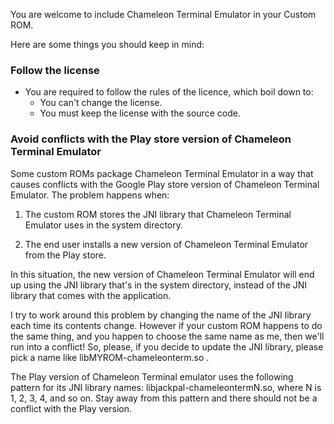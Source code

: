 You are welcome to include Chameleon Terminal Emulator in your Custom ROM.

Here are some things you should keep in mind:

### Follow the license

* You are required to follow the rules of the licence, which boil down to:
  * You can't change the license.
  * You must keep the license with the source code.

### Avoid conflicts with the Play store version of Chameleon Terminal Emulator

Some custom ROMs package Chameleon Terminal Emulator in a way that causes conflicts with the Google Play store version of Chameleon Terminal Emulator. The problem happens when:

  1. The custom ROM stores the JNI library that Chameleon Terminal Emulator uses in the system directory.

  2. The end user installs a new version of Chameleon Terminal Emulator from the Play store.

In this situation, the new version of Chameleon Terminal Emulator will end up using the JNI library that's in the system directory, instead of the JNI library that comes with the application.

I try to work around this problem by changing the name of the JNI library each time its contents change. However if your custom ROM happens to do the same thing, and you happen to choose the same name as me, then we'll run into a conflict! So, please, if you decide to update the JNI library, please pick a name like libMYROM-chameleonterm.so .

The Play version of Chameleon Terminal emulator uses the following pattern for its JNI library names: libjackpal-chameleontermN.so, where N is 1, 2, 3, 4, and so on. Stay away from this pattern and there should not be a conflict with the Play version.

